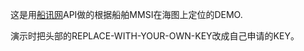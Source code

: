 这是用[船讯网](http://www.shipxy.com/)API做的根据船舶MMSI在海图上定位的DEMO.

演示时把头部的REPLACE-WITH-YOUR-OWN-KEY改成自己申请的KEY。